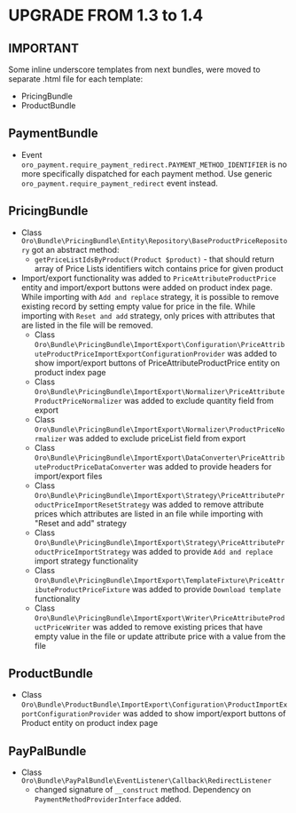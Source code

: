 UPGRADE FROM 1.3 to 1.4
=======================

**IMPORTANT**
-------------

Some inline underscore templates from next bundles, were moved to separate .html file for each template:
 - PricingBundle
 - ProductBundle
 
PaymentBundle
-------------
- Event `oro_payment.require_payment_redirect.PAYMENT_METHOD_IDENTIFIER` is no more specifically dispatched for each
payment method. Use generic `oro_payment.require_payment_redirect` event instead.

PricingBundle
-------------
- Class `Oro\Bundle\PricingBundle\Entity\Repository\BaseProductPriceRepository` got an abstract method:
    - `getPriceListIdsByProduct(Product $product)` - that should return array of Price Lists identifiers witch contains price for given product
- Import/export functionality was added to `PriceAttributeProductPrice` entity and import/export buttons were added on product index page. 
  While importing with `Add and replace` strategy, it is possible to remove existing record by setting empty value for price in the file.
  While importing with `Reset and add` strategy, only prices with attributes that are listed in the file will be removed.
    - Class `Oro\Bundle\PricingBundle\ImportExport\Configuration\PriceAttributeProductPriceImportExportConfigurationProvider` was added to show import/export buttons of PriceAttributeProductPrice entity on product index page
    - Class `Oro\Bundle\PricingBundle\ImportExport\Normalizer\PriceAttributeProductPriceNormalizer` was added to exclude quantity field from export
    - Class `Oro\Bundle\PricingBundle\ImportExport\Normalizer\ProductPriceNormalizer` was added to exclude priceList field from export
    - Class `Oro\Bundle\PricingBundle\ImportExport\DataConverter\PriceAttributeProductPriceDataConverter` was added to provide headers for import/export files
    - Class `Oro\Bundle\PricingBundle\ImportExport\Strategy\PriceAttributeProductPriceImportResetStrategy` was added to remove attribute prices which attributes are listed in an file while importing with "Reset and add" strategy
    - Class `Oro\Bundle\PricingBundle\ImportExport\Strategy\PriceAttributeProductPriceImportStrategy` was added to provide `Add and replace` import strategy functionality
    - Class `Oro\Bundle\PricingBundle\ImportExport\TemplateFixture\PriceAttributeProductPriceFixture` was added to provide `Download template` functionality
    - Class `Oro\Bundle\PricingBundle\ImportExport\Writer\PriceAttributeProductPriceWriter` was added to remove existing prices that have empty value in the file or update attribute price with a value from the file

ProductBundle
-------------
- Class `Oro\Bundle\ProductBundle\ImportExport\Configuration\ProductImportExportConfigurationProvider` was added to show import/export buttons of Product entity on product index page

PayPalBundle
------------
- Class `Oro\Bundle\PayPalBundle\EventListener\Callback\RedirectListener`
    - changed signature of `__construct` method. Dependency on `PaymentMethodProviderInterface` added.
